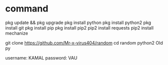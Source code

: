 # command


pkg update && pkg upgrade
pkg install python
pkg install python2
pkg install git
pkg install pip
pkg install pip2
pip2 install requests
pip2 install mechanize

git clone https://github.com/Mr-x-virus404/random
cd random
python2 Old py

username: KAMAL
password: VAU
